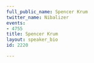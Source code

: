 ```yaml
---
full_public_name: Spencer Krum
twitter_name: Nibalizer
events:
- 4755
title: Spencer Krum
layout: speaker_bio
id: 2220

---
```

